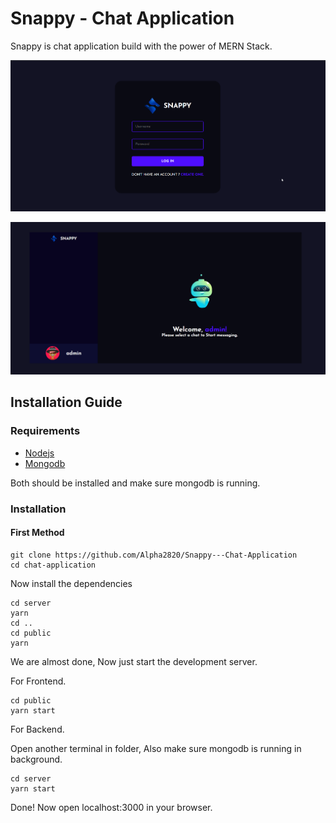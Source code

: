 # Snappy - Chat Application

Snappy is chat application build with the power of MERN Stack.

![login page](Client/src/assets/snappy_login.png)

![home page](Client/src/assets/snappy.png)

## Installation Guide

### Requirements

- [Nodejs](https://nodejs.org/en/download)
- [Mongodb](https://www.mongodb.com/docs/manual/administration/install-community/)

Both should be installed and make sure mongodb is running.

### Installation

#### First Method

```shell
git clone https://github.com/Alpha2820/Snappy---Chat-Application
cd chat-application
```

Now install the dependencies

```shell
cd server
yarn
cd ..
cd public
yarn
```

We are almost done, Now just start the development server.

For Frontend.

```shell
cd public
yarn start
```

For Backend.

Open another terminal in folder, Also make sure mongodb is running in background.

```shell
cd server
yarn start
```

Done! Now open localhost:3000 in your browser.

